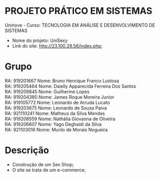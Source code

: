 # PROJETO PRÁTICO EM SISTEMAS
  
  Uninove - Curso: TECNOLOGIA EM ANÁLISE E DESENVOLVIMENTO DE SISTEMAS 
  - Nome do projeto: UniSexy 
  - Link do site: http://23.100.29.56/index.php;

# Grupo

  RA: 919201667 Nome: Bruno Henrique Franco Lustosa<br/>
  RA: 919205464 Nome: Daielly Apparecida Ferreira Dos Santos<br/>
  RA: 919209845 Nome: Guilherme Lopes<br/>
  RA: 919204380 Nome: James Roque Moreira Junior<br/>
  RA: 919105772 Nome: Leonardo de Arruda Lucato<br/>
  RA: 919203675 Nome: Leonardo de Souza Paiva<br/>
  RA: 921110241 Nome: Matheus da Silva Mendes<br/>
  RA: 919208559 Nome: Nathália Giovanna de Oliveira<br/>
  RA: 919206607 Nome: Yago Deghaidi da Silva<br/>
  RA: 921103016 Nome: Murilo de Morais Nogueira

# Descrição

- Construção de um Sex Shop;
- O site se trata de um e-commerce;
